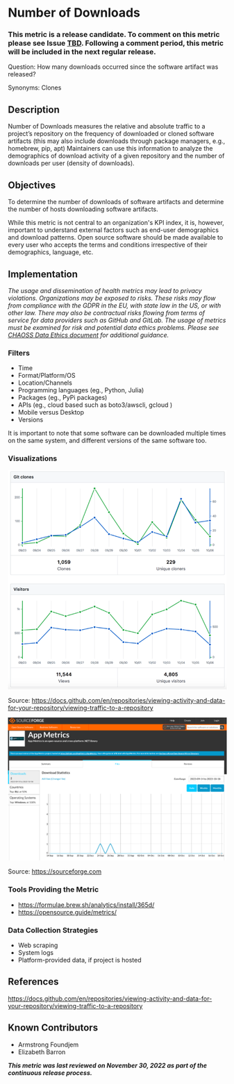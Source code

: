 # Number of Downloads

### This metric is a release candidate. To comment on this metric please see Issue [TBD](TBD). Following a comment period, this metric will be included in the next regular release.

Question: How many downloads occurred since the software artifact was released? 

Synonyms: Clones

## Description
Number of Downloads measures the relative and absolute traffic to a project’s repository on the frequency of downloaded or cloned software artifacts (this may also include downloads through package managers, e.g., homebrew, pip, apt) Maintainers can use this information to analyze the demographics of download activity of a given repository and the number of downloads per user (density of downloads).

## Objectives

To determine the number of downloads of software artifacts and determine the number of hosts downloading software artifacts.

While this metric is not central to an organization's KPI index, it is, however, important to understand external factors such as end-user demographics and download patterns.
Open source software should be made available to every user who accepts the terms and conditions irrespective of their demographics, language, etc.  

## Implementation
*The usage and dissemination of health metrics may lead to privacy violations. Organizations may be exposed to risks. These risks may flow from compliance with the GDPR in the EU, with state law in the US, or with other law. There may also be contractual risks flowing from terms of service for data providers such as GitHub and GitLab. The usage of metrics must be examined for risk and potential data ethics problems. Please see [CHAOSS Data Ethics document](https://github.com/chaoss/community/blob/main/data-use-statement.md) for additional guidance.*

### Filters 
- Time
- Format/Platform/OS
- Location/Channels
- Programming languages (eg., Python, Julia)
- Packages (eg., PyPi packages)
- APIs (eg., cloud based such as boto3/awscli, gcloud )
- Mobile versus Desktop
- Versions

It is important to note that some software can be downloaded multiple times on the same system, and different versions of the same software too.

### Visualizations 

![example charts showing traffic activity from GitHub](focus-areas/community-growth/images/traffic-github.png)

Source: https://docs.github.com/en/repositories/viewing-activity-and-data-for-your-repository/viewing-traffic-to-a-repository

![example chart showing number of downloads from sourceforge](focus-areas/community-growth/images/number-of-downloads-sourceforge.png)

Source: https://sourceforge.com

### Tools Providing the Metric

- https://formulae.brew.sh/analytics/install/365d/
- https://opensource.guide/metrics/

### Data Collection Strategies

- Web scraping
- System logs
- Platform-provided data, if project is hosted

## References

https://docs.github.com/en/repositories/viewing-activity-and-data-for-your-repository/viewing-traffic-to-a-repository


## Known Contributors

- Armstrong Foundjem
- Elizabeth Barron

***This metric was last reviewed on November 30, 2022 as part of the continuous release process.***
